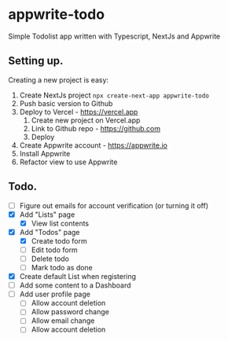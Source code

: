 # appwrite-todo
Simple Todolist app written with Typescript, NextJs and Appwrite





## Setting up.

Creating a new project is easy:
1. Create NextJs project `npx create-next-app appwrite-todo`
2. Push basic version to Github
3. Deploy to Vercel - https://vercel.app
   1. Create new project on Vercel.app
   2. Link to Github repo - https://github.com
   3. Deploy
4. Create Appwrite account - https://appwrite.io
5. Install Appwrite
6. Refactor view to use Appwrite


## Todo.

- [ ] Figure out emails for account verification (or turning it off)
- [x] Add "Lists" page
  - [x] View list contents
- [x] Add "Todos" page
  - [x] Create todo form
  - [ ] Edit todo form
  - [ ] Delete todo
  - [ ] Mark todo as done
- [x] Create default List when registering
- [ ] Add some content to a Dashboard
- [ ] Add user profile page
  - [ ] Allow account deletion
  - [ ] Allow password change
  - [ ] Allow email change
  - [ ] Allow account deletion
